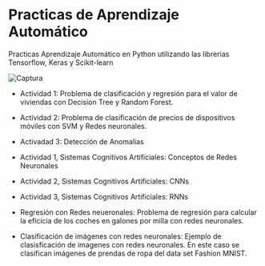 # Practicas de Aprendizaje Automático
Practicas Aprendizaje Automático en Python utilizando las librerias Tensorflow, Keras y Scikit-learn

![Captura](https://user-images.githubusercontent.com/9929241/118838976-69067b80-b8c6-11eb-9bd6-ae05232f64ff.PNG)


*  Actividad 1: Problema de clasificación y regresión para el valor de viviendas con Decision Tree y Random Forest.


*  Actividad 2: Problema de clasificación de precios de dispositivos móviles con SVM y Redes neuronales.


*  Activadad 3: Detección de Anomalias

* Actividad 1, Sistemas Cognitivos Artificiales: Conceptos de Redes Neuronales

* Actividad 2, Sistemas Cognitivos Artificiales: CNNs

* Actividad 3, Sistemas Cognitivos Artificiales: RNNs

*  Regresión con Redes neueronales: Problema de regresión para calcular la eficicia de los coches en galones por milla con redes neuronales.

*  Clasificación de imágenes con redes neuronales: Ejemplo de clasisficación de imagenes con redes neuronales. En este caso se clasifican imágenes de prendas de ropa del data set Fashion MNIST.
